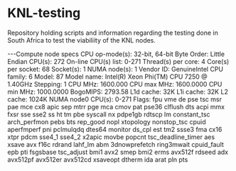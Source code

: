 # KNL-testing
Repository holding scripts and information regarding the testing done in South Africa to test the viabiliity of the KNL nodes.

---Compute node specs 
CPU op-mode(s):      32-bit, 64-bit
Byte Order:          Little Endian
CPU(s):              272
On-line CPU(s) list: 0-271
Thread(s) per core:  4
Core(s) per socket:  68
Socket(s):           1
NUMA node(s):        1
Vendor ID:           GenuineIntel
CPU family:          6
Model:               87
Model name:          Intel(R) Xeon Phi(TM) CPU 7250 @ 1.40GHz
Stepping:            1
CPU MHz:             1600.000
CPU max MHz:         1600.0000
CPU min MHz:         1000.0000
BogoMIPS:            2793.58
L1d cache:           32K
L1i cache:           32K
L2 cache:            1024K
NUMA node0 CPU(s):   0-271
Flags:               fpu vme de pse tsc msr pae mce cx8 apic sep mtrr pge mca cmov pat pse36 clflush dts acpi mmx fxsr sse sse2 ss ht tm pbe syscall nx pdpe1gb rdtscp lm constant_tsc arch_perfmon pebs bts rep_good nopl xtopology nonstop_tsc cpuid aperfmperf pni pclmulqdq dtes64 monitor ds_cpl est tm2 ssse3 fma cx16 xtpr pdcm sse4_1 sse4_2 x2apic movbe popcnt tsc_deadline_timer aes xsave avx f16c rdrand lahf_lm abm 3dnowprefetch ring3mwait cpuid_fault epb pti fsgsbase tsc_adjust bmi1 avx2 smep bmi2 erms avx512f rdseed adx avx512pf avx512er avx512cd xsaveopt dtherm ida arat pln pts



